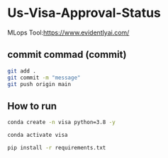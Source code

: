 # Us-Visa-Approval-Status
MLops Tool:https://www.evidentlyai.com/

## commit commad (commit)
```bash
git add .
git commit -m "message"
git push origin main
```
## How to run
```bash
conda create -n visa python=3.8 -y
```
```bash
conda activate visa
```
```bash
pip install -r requirements.txt
```


